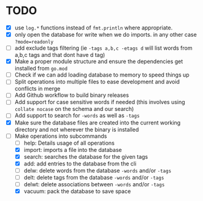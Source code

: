 # TODO
* [x] use `log.*` functions instead of `fmt.println` where appropriate.
* [x] only open the database for write when we do imports. in any other case `?mode=readonly`
* [ ] add exclude tags filtering (ie `-tags a,b,c -etags d` will list words from a,b,c tags and that dont have d tag)
* [x] Make a proper module structure and ensure the dependencies get installed from `go.mod`
* [ ] Check if we can add loading database to memory to speed things up
* [ ] Split operations into multiple files to ease development and avoid conflicts in merge
* [ ] Add Github workflow to build binary releases
* [ ] Add support for case sensitive words if needed (this involves using `collate nocase` on the schema and our search)
* [ ] Add support to search for `-words` as well as `-tags`
* [x] Make sure the database files are created into the current working directory and not wherever the binary is installed
* [ ] Make operations into subcommands
  * [ ] help: Details usage of all operations
  * [x] import: imports a file into the database
  * [x] search: searches the database for the given tags
  * [x] add: add entries to the database from the cli
  * [ ] delw: delete words from the database `-words` and/or `-tags`
  * [ ] delt: delete tags from the database `-words` and/or `-tags`
  * [ ] delwt: delete associations between `-words` and/or `-tags`
  * [x] vacuum: pack the database to save space
